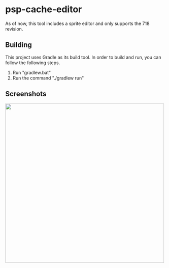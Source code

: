 # psp-cache-editor
As of now, this tool includes a sprite editor and only supports the 718 revision.

## Building
This project uses Gradle as its build tool. In order to build and run, you can follow the following steps.<br>
1. Run "gradlew.bat"
2. Run the command "./gradlew run"

## Screenshots
<img src="https://i.imgur.com/v2g7CUK.png" width="500">
<br/>

